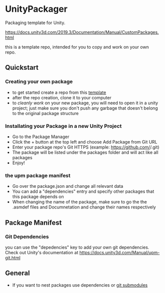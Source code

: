# UnityPackager
Packaging template for Unity.

https://docs.unity3d.com/2019.3/Documentation/Manual/CustomPackages.html

this is a template repo, intended for you to copy and work on your own repo. 

## Quickstart

### Creating your own package

* to get started create a repo from this [template](https://github.com/MisterKidX/UnityPackager/generate)
* after the repo creation, clone it to your computer
* to *cleanly work* on your new package, you will need to open it in a unity project; just make sure you don't push any garbage that doesn't belong to the original package structure

### Installating your Package in a new Unity Project

* Go to the Package Manager
* Click the + button at the top left and choose Add Package from Git URL
* Enter your package repo's Git HTTPS (example: https://github.com/<username>/<reponame>.git)
* The package will be listed under the packages folder and will act like all packages
* Enjoy! 

### the upm package manifest
* Go over the package.json and change all relevant data
* You can add a "dependencies" entry and specify other packages that this package depends on
* When changing the name of the package, make sure to go the the .asmdef files and Documnetation and change their names respectively

## Package Manifest

### Git Dependencies
you can use the "depedencies" key to add your own git dependencies. Check out Unity's documentation at https://docs.unity3d.com/Manual/upm-git.html

## General

* If you want to nest packages use dependencies or [git submodules](https://git-scm.com/book/en/v2/Git-Tools-Submodules)
